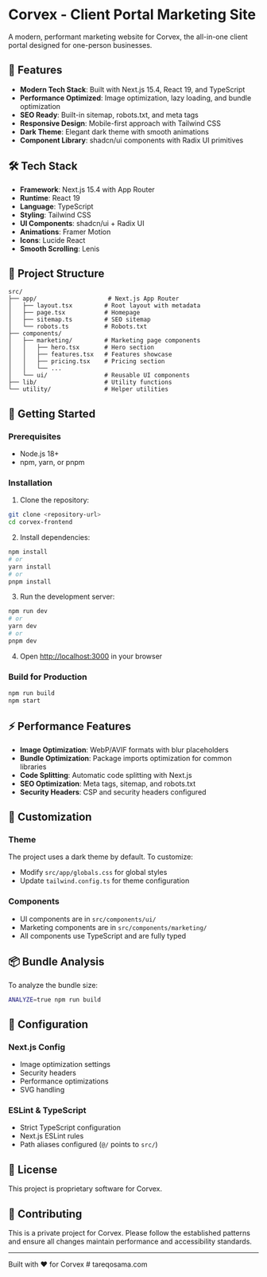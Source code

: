 # Corvex - Client Portal Marketing Site

A modern, performant marketing website for Corvex, the all-in-one client portal designed for one-person businesses.

## 🚀 Features

- **Modern Tech Stack**: Built with Next.js 15.4, React 19, and TypeScript
- **Performance Optimized**: Image optimization, lazy loading, and bundle optimization
- **SEO Ready**: Built-in sitemap, robots.txt, and meta tags
- **Responsive Design**: Mobile-first approach with Tailwind CSS
- **Dark Theme**: Elegant dark theme with smooth animations
- **Component Library**: shadcn/ui components with Radix UI primitives

## 🛠️ Tech Stack

- **Framework**: Next.js 15.4 with App Router
- **Runtime**: React 19
- **Language**: TypeScript
- **Styling**: Tailwind CSS
- **UI Components**: shadcn/ui + Radix UI
- **Animations**: Framer Motion
- **Icons**: Lucide React
- **Smooth Scrolling**: Lenis

## 📁 Project Structure

```
src/
├── app/                    # Next.js App Router
│   ├── layout.tsx         # Root layout with metadata
│   ├── page.tsx           # Homepage
│   ├── sitemap.ts         # SEO sitemap
│   └── robots.ts          # Robots.txt
├── components/
│   ├── marketing/         # Marketing page components
│   │   ├── hero.tsx       # Hero section
│   │   ├── features.tsx   # Features showcase
│   │   ├── pricing.tsx    # Pricing section
│   │   └── ...
│   └── ui/                # Reusable UI components
├── lib/                   # Utility functions
└── utility/               # Helper utilities
```

## 🚀 Getting Started

### Prerequisites

- Node.js 18+ 
- npm, yarn, or pnpm

### Installation

1. Clone the repository:
```bash
git clone <repository-url>
cd corvex-frontend
```

2. Install dependencies:
```bash
npm install
# or
yarn install
# or
pnpm install
```

3. Run the development server:
```bash
npm run dev
# or
yarn dev
# or
pnpm dev
```

4. Open [http://localhost:3000](http://localhost:3000) in your browser

### Build for Production

```bash
npm run build
npm start
```

## ⚡ Performance Features

- **Image Optimization**: WebP/AVIF formats with blur placeholders
- **Bundle Optimization**: Package imports optimization for common libraries
- **Code Splitting**: Automatic code splitting with Next.js
- **SEO Optimization**: Meta tags, sitemap, and robots.txt
- **Security Headers**: CSP and security headers configured

## 🎨 Customization

### Theme
The project uses a dark theme by default. To customize:
- Modify `src/app/globals.css` for global styles
- Update `tailwind.config.ts` for theme configuration

### Components
- UI components are in `src/components/ui/`
- Marketing components are in `src/components/marketing/`
- All components use TypeScript and are fully typed

## 📦 Bundle Analysis

To analyze the bundle size:

```bash
ANALYZE=true npm run build
```

## 🔧 Configuration

### Next.js Config
- Image optimization settings
- Security headers
- Performance optimizations
- SVG handling

### ESLint & TypeScript
- Strict TypeScript configuration
- Next.js ESLint rules
- Path aliases configured (`@/` points to `src/`)

## 📄 License

This project is proprietary software for Corvex.

## 🤝 Contributing

This is a private project for Corvex. Please follow the established patterns and ensure all changes maintain performance and accessibility standards.

---

Built with ❤️ for Corvex
#   t a r e q o s a m a . c o m  
 